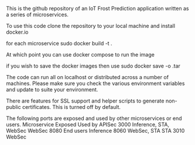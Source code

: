 This is the github repository of an IoT Frost Prediction application written as a series of microservices.

To use this code clone the repository to your local machine and install docker.io

for each microservice 
sudo docker build -t <microservicename> .

At which point you can use docker compose to run the image 

if you wish to save the docker images then use
sudo docker save -o <microservicename>.tar <microservicename>

The code can run all on localhost or distributed across a number of machines. Please make sure you check the various environment variables and update to suite your environment.

There are features for SSL support and helper scripts to generate non-public certificates. This is turned off by default.

The following ports are exposed and used by other microservices or end users.
Microservice	Exposed	Used by
APISec	3000	Inference, STA, WebSec
WebSec	8080	End users
Inference	8060	WebSec, STA
STA	3010	WebSec
